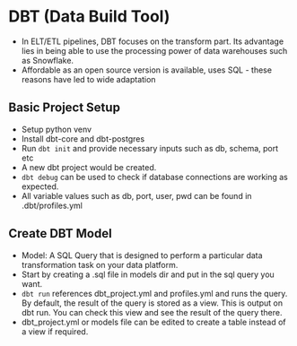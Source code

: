 # DBT (Data Build Tool)
- In ELT/ETL pipelines, DBT focuses on the transform part. Its advantage lies in being able to use the processing power of data warehouses such as Snowflake.
- Affordable as an open source version is available, uses SQL - these reasons have led to wide adaptation

## Basic Project Setup
- Setup python venv
- Install dbt-core and dbt-postgres
- Run ```dbt init``` and provide necessary inputs such as db, schema, port etc
- A new dbt project would be created.
- ```dbt debug``` can be used to check if database connections are working as expected.
- All variable values such as db, port, user, pwd can be found in .dbt/profiles.yml

## Create DBT Model
- Model: A SQL Query that is designed to perform a particular data transformation task on your data platform.
- Start by creating a .sql file in models dir and put in the sql query you want.
- ```dbt run``` references dbt_project.yml and profiles.yml and runs the query. By default, the result of the query is stored as a view. This is output on dbt run. You can check this view and see the result of the query there. 
- dbt_project.yml or models file can be edited to create a table instead of a view if required. 
